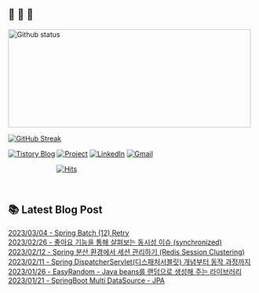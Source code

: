  ## 🐔 🐝 🐜

<div>
  
  <img width="494" height="200" alt="Github status" src="https://github-readme-stats.vercel.app/api?username=JuHyun419&count_private=true&theme=radical">
  
  [![GitHub Streak](https://github-readme-streak-stats.herokuapp.com/?user=JuHyun419&theme=dark)](https://github.com/JuHyun419)
  
</div>  

<div>
  
  [![Tistory Blog](http://img.shields.io/badge/-Tistory%20Blog-blue?style=flat&logo=Blogger&link=https://zzang9ha.tistory.com/)](https://zzang9ha.tistory.com/) 
  [![Project](http://img.shields.io/badge/-Project-ff69b4?style=flat&logo=github&link=https://github.com/YAPP-19th/Web-Team-2-Backend)](https://github.com/YAPP-19th/Web-Team-2-Backend) 
  [![LinkedIn](https://img.shields.io/badge/-LinkedIn-0077b5?style=flat-square&logo=linkedin&logoColor=white&link=https://www.linkedin.com/in/juhyun-lee-87176a19b/)](https://www.linkedin.com/in/juhyun-lee-87176a19b/)
  [![Gmail](http://img.shields.io/badge/Gmail-important?style=flat&logo=Gmail&link=mailto:zzang9haha@gmail.com)](mailto:zzang9haha@gmail.com) 

</div>

<div>
 
&nbsp;&nbsp;&nbsp;&nbsp;&nbsp;&nbsp;&nbsp;&nbsp;&nbsp;&nbsp;&nbsp;&nbsp;&nbsp;&nbsp;&nbsp;&nbsp;&nbsp;&nbsp;&nbsp;&nbsp;&nbsp;&nbsp;&nbsp;&nbsp; [![Hits](https://hits.seeyoufarm.com/api/count/incr/badge.svg?url=https%3A%2F%2Fgithub.com%2FJuHyun419&count_bg=%2379C83D&title_bg=%23555555&icon=&icon_color=%23E7E7E7&title=hits&edge_flat=false)](https://hits.seeyoufarm.com)
 
</div>
 
<br>
 
## 📚 Latest Blog Post

[2023/03/04 - Spring Batch (12) Retry](https://zzang9ha.tistory.com/444) <br/>
[2023/02/26 - 좋아요 기능을 통해 살펴보는 동시성 이슈 (synchronized)](https://zzang9ha.tistory.com/443) <br/>
[2023/02/12 - Spring 분산 환경에서 세션 관리하기 (Redis Session Clustering)](https://zzang9ha.tistory.com/442) <br/>
[2023/02/11 - Spring DispatcherServlet(디스패처서블릿) 개념부터 동작 과정까지](https://zzang9ha.tistory.com/441) <br/>
[2023/01/26 - EasyRandom - Java beans를 랜덤으로 생성해 주는 라이브러리](https://zzang9ha.tistory.com/440) <br/>
[2023/01/21 - SpringBoot Multi DataSource - JPA](https://zzang9ha.tistory.com/439) <br/>
